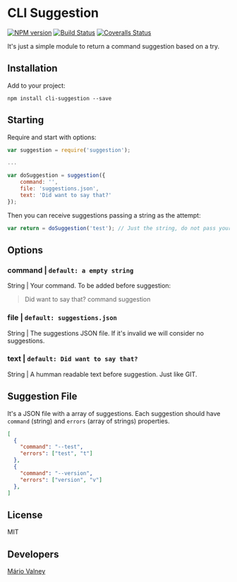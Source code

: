 # CLI Suggestion

[![NPM version][npm-image]][npm-url]
[![Build Status][travis-image]][travis-url]
[![Coveralls Status][coveralls-image]][coveralls-url]

It's just a simple module to return a command suggestion based on a try.

## Installation

Add to your project:

`npm install cli-suggestion --save`

## Starting

Require and start with options:

```js
var suggestion = require('suggestion');

...

var doSuggestion = suggestion({
    command: '',
    file: 'suggestions.json',
    text: 'Did want to say that?'
});
```

Then you can receive suggestions passing a string as the attempt:

```js
var return = doSuggestion('test'); // Just the string, do not pass your app/command.
```

## Options

### command | `default: a empty string`

String | Your command. To be added before suggestion:

> Did want to say that?
>   command suggestion

### file | `default: suggestions.json`

String | The suggestions JSON file.
If it's invalid we will consider no suggestions.

### text | `default: Did want to say that?`

String | A humman readable text before suggestion.
Just like GIT.

## Suggestion File

It's a JSON file with a array of suggestions.
Each suggestion should have `command` (string) and `errors` (array of strings) properties.

```json
[
  {
    "command": "--test",
    "errors": ["test", "t"]
  },
  {
    "command": "--version",
    "errors": ["version", "v"]
  },
]
```

## License

MIT

## Developers

[Mário Valney](https://github.com/mariovalney)

[npm-url]: https://www.npmjs.com/package/cli-suggestion
[npm-image]: https://img.shields.io/npm/v/cli-suggestion.svg?style=for-the-badge

[travis-url]: https://travis-ci.org/mariovalney/cli-suggestion
[travis-image]: https://img.shields.io/travis/mariovalney/cli-suggestion.svg?label=travis-ci&style=for-the-badge

[coveralls-url]: https://coveralls.io/github/mariovalney/cli-suggestion
[coveralls-image]: https://img.shields.io/coveralls/mariovalney/cli-suggestion/master.svg?style=for-the-badge
